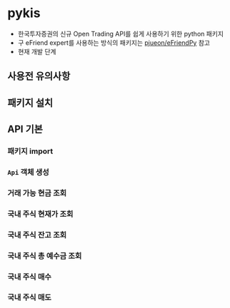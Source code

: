 # pykis
- 한국투자증권의 신규 Open Trading API를 쉽게 사용하기 위한 python 패키지 
- 구 eFriend expert를 사용하는 방식의 패키지는 [pjueon/eFriendPy](https://github.com/pjueon/eFriendPy) 참고
- 현재 개발 단계

## 사용전 유의사항 

## 패키지 설치 

## API 기본 
### 패키지 import 
### `Api` 객체 생성
### 거래 가능 현금 조회
### 국내 주식 현재가 조회
### 국내 주식 잔고 조회 
### 국내 주식 총 예수금 조회 
### 국내 주식 매수
### 국내 주식 매도 
